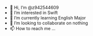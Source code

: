 - 👋 Hi, I’m @z942544609
- 👀 I’m interested in Swift
- 🌱 I’m currently learning English Major
- 💞️ I’m looking to collaborate on nothing
- 📫 How to reach me ...

<!---
z942544609/z942544609 is a ✨ special ✨ repository because its `README.md` (this file) appears on your GitHub profile.
You can click the Preview link to take a look at your changes.
--->
